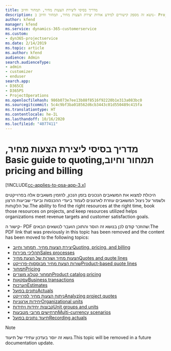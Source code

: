 ```yaml
---
title: ‏‫מדריך בסיסי ליצירת הצעות מחיר, תמחור וחיוב
description: נושא זה מספק קישורים למידע אודות יצירת הצעות מחיר, תמחור וחיוב ב- Project Service Automation.
author: kfend
manager: kfend
ms.service: dynamics-365-customerservice
ms.custom:
- dyn365-projectservice
ms.date: 2/14/2019
ms.topic: article
ms.author: kfend
audience: Admin
search.audienceType:
- admin
- customizer
- enduser
search.app:
- D365CE
- D365PS
- ProjectOperations
ms.openlocfilehash: 986b073e7ee13b88f8516f92220b1e313a083bc0
ms.sourcegitcommit: 5c4c9bf3ba018562d6cb3443c01d550489c415fa
ms.translationtype: HT
ms.contentlocale: he-IL
ms.lasthandoff: 10/16/2020
ms.locfileid: "4077411"
---
```

# <a name="basic-guide-to-quoting-pricing-and-billing"></a><span data-ttu-id="e7e5c-103">‏‫מדריך בסיסי ליצירת הצעות מחיר, תמחור וחיוב</span><span class="sxs-lookup"><span data-stu-id="e7e5c-103">Basic guide to quoting, pricing and billing</span></span>

[!INCLUDE[cc-applies-to-psa-app-3.x](../../includes/cc-applies-to-psa-app-3x.md)]

<span data-ttu-id="e7e5c-104">היכולת למצוא את המשאבים הנכונים בזמן הנכון, להזמין משאבים אלה בפרוייקטים ולשמור על ניצול המשאבים עוזרת לארגונים לעמוד ביעדי ההכנסות וביעדי שביעות הרצון של הלקוחות.</span><span class="sxs-lookup"><span data-stu-id="e7e5c-104">The ability to find the right resources at the right time, book those resources on projects, and keep resources utilized helps organizations meet revenue targets and customer satisfaction goals.</span></span> 

<span data-ttu-id="e7e5c-105">קישור ה- PDF שהוזכר קודם לכן בנושא זה הוסר והתוכן הועבר לנושאים הבאים:</span><span class="sxs-lookup"><span data-stu-id="e7e5c-105">The PDF link that was previously in this topic has been removed and the content has been moved to the following topics:</span></span>

- [<span data-ttu-id="e7e5c-106">יצירת הצעות מחיר, תמחור וחיוב</span><span class="sxs-lookup"><span data-stu-id="e7e5c-106">Quoting, pricing, and billing</span></span>](../quote-bill-price.md)
- [<span data-ttu-id="e7e5c-107">תהליכי מכירות</span><span class="sxs-lookup"><span data-stu-id="e7e5c-107">Sales processes</span></span>](../basic-sales-process.md)
- [<span data-ttu-id="e7e5c-108">הצעות מחיר ושורות של הצעת מחיר</span><span class="sxs-lookup"><span data-stu-id="e7e5c-108">Quotes and quote lines</span></span>](../basic-quote-lines.md)
- [<span data-ttu-id="e7e5c-109">שורות הצעת מחיר מבוססות-פרוייקט</span><span class="sxs-lookup"><span data-stu-id="e7e5c-109">Product-based quote lines</span></span>](../product-based-quote-lines.md)
- [<span data-ttu-id="e7e5c-110">תמחור</span><span class="sxs-lookup"><span data-stu-id="e7e5c-110">Pricing</span></span>](../basic-pricing.md)
- [<span data-ttu-id="e7e5c-111">תמחור קטלוג מוצרים</span><span class="sxs-lookup"><span data-stu-id="e7e5c-111">Product catalog pricing</span></span>](../product-catalog-pricing.md)
- [<span data-ttu-id="e7e5c-112">עסקאות</span><span class="sxs-lookup"><span data-stu-id="e7e5c-112">Business transactions</span></span>](../basic-business-transactions.md)
- [<span data-ttu-id="e7e5c-113">הערכות</span><span class="sxs-lookup"><span data-stu-id="e7e5c-113">Estimates</span></span>](../estimates.md)
- [<span data-ttu-id="e7e5c-114">נתונים בפועל</span><span class="sxs-lookup"><span data-stu-id="e7e5c-114">Actuals</span></span>](../actuals.md)
- [<span data-ttu-id="e7e5c-115">ניתוח הצעות מחיר לפרוייקט</span><span class="sxs-lookup"><span data-stu-id="e7e5c-115">Analyzing project quotes</span></span>](../basic-analyzing-quotes.md)
- [<span data-ttu-id="e7e5c-116">יחידות ארגוניות</span><span class="sxs-lookup"><span data-stu-id="e7e5c-116">Organizational units</span></span>](../advanced-organizational.md)
- [<span data-ttu-id="e7e5c-117">קבוצות יחידות ויחידות</span><span class="sxs-lookup"><span data-stu-id="e7e5c-117">Unit groups and units</span></span>](../advanced-units.md)
- [<span data-ttu-id="e7e5c-118">תרחישים מרובי מטבעות</span><span class="sxs-lookup"><span data-stu-id="e7e5c-118">Multi-currency scenarios</span></span>](../advanced-currency.md)
- [<span data-ttu-id="e7e5c-119">תיעוד נתונים בפועל</span><span class="sxs-lookup"><span data-stu-id="e7e5c-119">Recording actuals</span></span>](../advanced-actuals.md)

> [!NOTE]
> <span data-ttu-id="e7e5c-120">נושא זה יוסר בעדכון עתידי של תיעוד.</span><span class="sxs-lookup"><span data-stu-id="e7e5c-120">This topic will be removed in a future documentation update.</span></span> 
